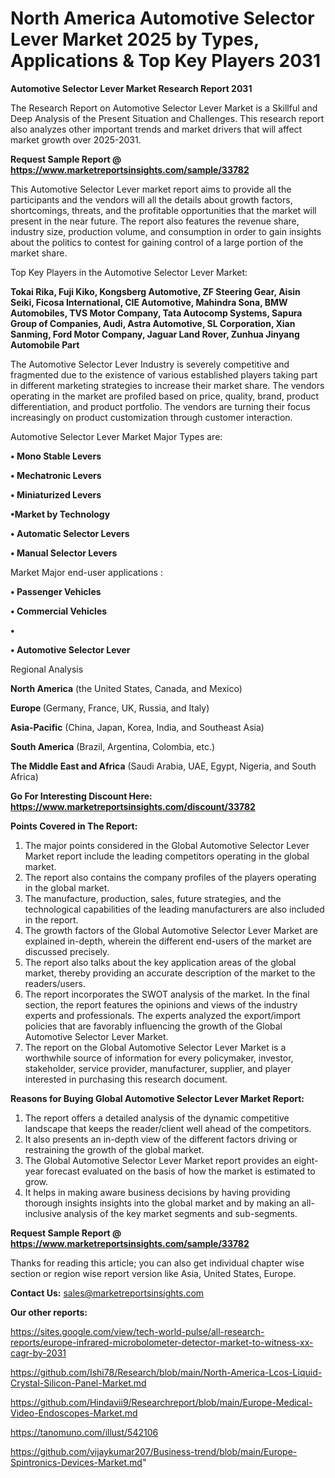 # North America Automotive Selector Lever Market 2025 by Types, Applications & Top Key Players 2031

<strong>Automotive Selector Lever Market Research Report 2031</strong>

The Research Report on Automotive Selector Lever Market is a Skillful and Deep Analysis of the Present Situation and Challenges. This research report also analyzes other important trends and market drivers that will affect market growth over 2025-2031.

<strong>Request Sample Report @ <a href=https://www.marketreportsinsights.com/sample/33782>https://www.marketreportsinsights.com/sample/33782</a></strong>

This Automotive Selector Lever market report aims to provide all the participants and the vendors will all the details about growth factors, shortcomings, threats, and the profitable opportunities that the market will present in the near future. The report also features the revenue share, industry size, production volume, and consumption in order to gain insights about the politics to contest for gaining control of a large portion of the market share.

Top Key Players in the Automotive Selector Lever Market:

<strong>Tokai Rika, Fuji Kiko, Kongsberg Automotive, ZF Steering Gear, Aisin Seiki, Ficosa International, CIE Automotive, Mahindra Sona, BMW Automobiles, TVS Motor Company, Tata Autocomp Systems, Sapura Group of Companies, Audi, Astra Automotive, SL Corporation, Xian Sanming, Ford Motor Company, Jaguar Land Rover, Zunhua Jinyang Automobile Part</strong>

The Automotive Selector Lever Industry is severely competitive and fragmented due to the existence of various established players taking part in different marketing strategies to increase their market share. The vendors operating in the market are profiled based on price, quality, brand, product differentiation, and product portfolio. The vendors are turning their focus increasingly on product customization through customer interaction.

Automotive Selector Lever Market Major Types are:

<strong>•  Mono Stable Levers

•  Mechatronic Levers

•  Miniaturized Levers

•Market by Technology

•  Automatic Selector Levers

•  Manual Selector Levers</strong>

Market Major end-user applications :

<strong>•  Passenger Vehicles

•  Commercial Vehicles

•  

•  Automotive Selector Lever</strong>

Regional Analysis

</u><strong><b>North America</b></strong> (the United States, Canada, and Mexico)

<strong><b>Europe </b></strong>(Germany, France, UK, Russia, and Italy)

<strong><b>Asia-Pacific</b></strong> (China, Japan, Korea, India, and Southeast Asia)

<strong><b>South America</b></strong> (Brazil, Argentina, Colombia, etc.)

<strong><b>The Middle East and Africa</b></strong> (Saudi Arabia, UAE, Egypt, Nigeria, and South Africa)

<strong>Go For Interesting Discount Here: <a href=https://www.marketreportsinsights.com/discount/33782>https://www.marketreportsinsights.com/discount/33782</a></strong>

<strong>Points Covered in The Report:</strong>
<ol>
  <li>The major points considered in the Global Automotive Selector Lever Market report include the leading competitors operating in the global market.</li>
  <li>The report also contains the company profiles of the players operating in the global market.</li>
  <li>The manufacture, production, sales, future strategies, and the technological capabilities of the leading manufacturers are also included in the report.</li>
  <li>The growth factors of the Global Automotive Selector Lever Market are explained in-depth, wherein the different end-users of the market are discussed precisely.</li>
  <li>The report also talks about the key application areas of the global market, thereby providing an accurate description of the market to the readers/users.</li>
  <li>The report incorporates the SWOT analysis of the market. In the final section, the report features the opinions and views of the industry experts and professionals. The experts analyzed the export/import policies that are favorably influencing the growth of the Global Automotive Selector Lever Market.</li>
  <li>The report on the Global Automotive Selector Lever Market is a worthwhile source of information for every policymaker, investor, stakeholder, service provider, manufacturer, supplier, and player interested in purchasing this research document.</li>
</ol>
<strong>Reasons for Buying Global Automotive Selector Lever Market Report:</strong>

<ol>
  <li>The report offers a detailed analysis of the dynamic competitive landscape that keeps the reader/client well ahead of the competitors.</li>
  <li>It also presents an in-depth view of the different factors driving or restraining the growth of the global market.</li>
  <li>The Global Automotive Selector Lever Market report provides an eight-year forecast evaluated on the basis of how the market is estimated to grow.</li>
  <li>It helps in making aware business decisions by having providing thorough insights insights into the global market and by making an all-inclusive analysis of the key market segments and sub-segments.</li>
</ol>
<strong>Request Sample Report @ <a href=https://www.marketreportsinsights.com/sample/33782>https://www.marketreportsinsights.com/sample/33782</a></strong>


Thanks for reading this article; you can also get individual chapter wise section or region wise report version like Asia, United States, Europe.

<strong>Contact Us:</strong>
sales@marketreportsinsights.com

<strong>Our other reports:</strong>

<a href=https://sites.google.com/view/tech-world-pulse/all-research-reports/europe-infrared-microbolometer-detector-market-to-witness-xx-cagr-by-2031>https://sites.google.com/view/tech-world-pulse/all-research-reports/europe-infrared-microbolometer-detector-market-to-witness-xx-cagr-by-2031</a>

<a href=https://github.com/Ishi78/Research/blob/main/North-America-Lcos-Liquid-Crystal-Silicon-Panel-Market.md>https://github.com/Ishi78/Research/blob/main/North-America-Lcos-Liquid-Crystal-Silicon-Panel-Market.md</a>

<a href=https://github.com/Hindavii9/Researchreport/blob/main/Europe-Medical-Video-Endoscopes-Market.md>https://github.com/Hindavii9/Researchreport/blob/main/Europe-Medical-Video-Endoscopes-Market.md</a>

<a href=https://tanomuno.com/illust/542106>https://tanomuno.com/illust/542106</a>

<a href=https://github.com/vijaykumar207/Business-trend/blob/main/Europe-Spintronics-Devices-Market.md>https://github.com/vijaykumar207/Business-trend/blob/main/Europe-Spintronics-Devices-Market.md</a>"
